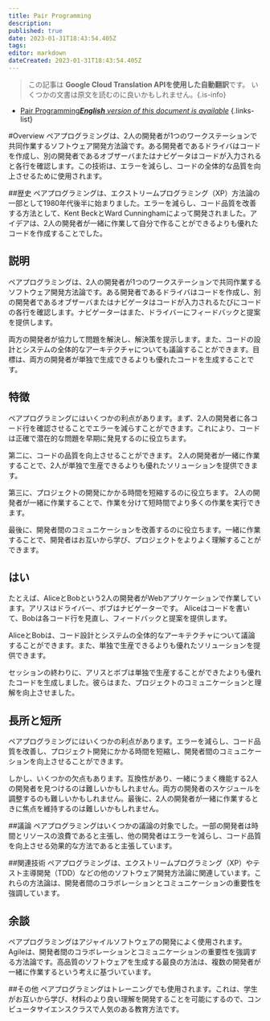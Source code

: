 ```yaml
---
title: Pair Programming
description: 
published: true
date: 2023-01-31T18:43:54.405Z
tags: 
editor: markdown
dateCreated: 2023-01-31T18:43:54.405Z
---
```


> この記事は **Google Cloud Translation APIを使用した自動翻訳**です。
いくつかの文書は原文を読むのに良いかもしれません。{.is-info}

- [Pair Programming***English** version of this document is available*](/en/Knowledge-base/Dictionary/pair-programming)
{.links-list}


#Overview
ペアプログラミングは、2人の開発者が1つのワークステーションで共同作業するソフトウェア開発方法論です。ある開発者であるドライバはコードを作成し、別の開発者であるオブザーバまたはナビゲータはコードが入力されると各行を確認します。この技術は、エラーを減らし、コードの全体的な品質を向上させるために使用されます。

##歴史
ペアプログラミングは、エクストリームプログラミング（XP）方法論の一部として1980年代後半に始まりました。エラーを減らし、コード品質を改善する方法として、Kent BeckとWard Cunninghamによって開発されました。アイデアは、2人の開発者が一緒に作業して自分で作ることができるよりも優れたコードを作成することでした。

## 説明
ペアプログラミングは、2人の開発者が1つのワークステーションで共同作業するソフトウェア開発方法論です。ある開発者であるドライバはコードを作成し、別の開発者であるオブザーバまたはナビゲータはコードが入力されるたびにコードの各行を確認します。ナビゲーターはまた、ドライバーにフィードバックと提案を提供します。

両方の開発者が協力して問題を解決し、解決策を提示します。また、コードの設計とシステムの全体的なアーキテクチャについても議論することができます。目標は、両方の開発者が単独で生成できるよりも優れたコードを生成することです。

## 特徴
ペアプログラミングにはいくつかの利点があります。まず、2人の開発者に各コード行を確認させることでエラーを減らすことができます。これにより、コードは正確で潜在的な問題を早期に発見するのに役立ちます。

第二に、コードの品質を向上させることができます。 2人の開発者が一緒に作業することで、2人が単独で生産できるよりも優れたソリューションを提供できます。

第三に、プロジェクトの開発にかかる時間を短縮するのに役立ちます。 2人の開発者が一緒に作業することで、作業を分けて短時間でより多くの作業を実行できます。

最後に、開発者間のコミュニケーションを改善するのに役立ちます。一緒に作業することで、開発者はお互いから学び、プロジェクトをよりよく理解することができます。

## はい
たとえば、AliceとBobという2人の開発者がWebアプリケーションで作業しています。アリスはドライバー、ボブはナビゲーターです。 Aliceはコードを書いて、Bobは各コード行を見直し、フィードバックと提案を提供します。

AliceとBobは、コード設計とシステムの全体的なアーキテクチャについて議論することができます。また、単独で生産できるよりも優れたソリューションを提供できます。

セッションの終わりに、アリスとボブは単独で生産することができたよりも優れたコードを生成しました。彼らはまた、プロジェクトのコミュニケーションと理解を向上させました。

## 長所と短所
ペアプログラミングにはいくつかの利点があります。エラーを減らし、コード品質を改善し、プロジェクト開発にかかる時間を短縮し、開発者間のコミュニケーションを向上させることができます。

しかし、いくつかの欠点もあります。互換性があり、一緒にうまく機能する2人の開発者を見つけるのは難しいかもしれません。両方の開発者のスケジュールを調整するのも難しいかもしれません。最後に、2人の開発者が一緒に作業するときに焦点を維持するのは難しいかもしれません。

##議論
ペアプログラミングはいくつかの議論の対象でした。一部の開発者は時間とリソースの浪費であると主張し、他の開発者はエラーを減らし、コード品質を向上させる効果的な方法であると主張しています。

##関連技術
ペアプログラミングは、エクストリームプログラミング（XP）やテスト主導開発（TDD）などの他のソフトウェア開発方法論に関連しています。これらの方法論は、開発者間のコラボレーションとコミュニケーションの重要性を強調しています。

## 余談
ペアプログラミングはアジャイルソフトウェアの開発によく使用されます。 Agileは、開発者間のコラボレーションとコミュニケーションの重要性を強調する方法論です。高品質のソフトウェアを生成する最良の方法は、複数の開発者が一緒に作業するという考えに基づいています。

##その他
ペアプログラミングはトレーニングでも使用されます。これは、学生がお互いから学び、材料のより良い理解を開発することを可能にするので、コンピュータサイエンスクラスで人気のある教育方法です。